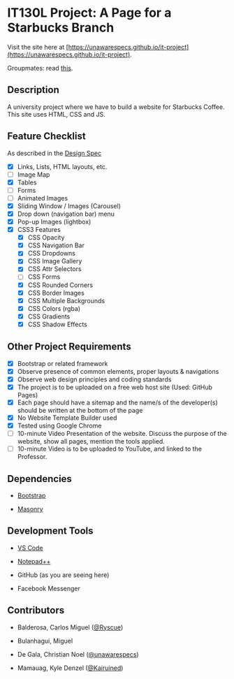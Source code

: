 # IT130L Project: A Page for a Starbucks Branch

Visit the site here at [https://unawarespecs.github.io/it-project](https://unawarespecs.github.io/it-project).

Groupmates: read [this](CONTRIBUTING.md).

## Description

A university project where we have to build a website for Starbucks Coffee. This site uses HTML, CSS and JS.

## Feature Checklist

As described in the [Design Spec](./Instructions.doc)

- [X] Links, Lists, HTML layouts, etc.
- [ ] Image Map
- [X] Tables
- [ ] Forms
- [ ] Animated Images
- [X] Sliding Window / Images (Carousel)
- [X] Drop down (navigation bar) menu
- [X] Pop-up Images (lightbox)
- [X] CSS3 Features
  - [X] CSS Opacity
  - [X] CSS Navigation Bar
  - [X] CSS Dropdowns
  - [X] CSS Image Gallery
  - [X] CSS Attr Selectors
  - [ ] CSS Forms
  - [X] CSS Rounded Corners
  - [X] CSS Border Images
  - [X] CSS Multiple Backgrounds
  - [X] CSS Colors (rgba)
  - [X] CSS Gradients
  - [X] CSS Shadow Effects

## Other Project Requirements

- [x] Bootstrap or related framework
- [x] Observe presence of common elements, proper layouts & navigations
- [x] Observe web design principles and coding standards
- [x] The project is to be uploaded on a free web host site (Used: GitHub Pages)
- [x] Each page should have a sitemap and the name/s of the developer(s) should be written at the bottom of the page
- [x] No Website Template Builder used
- [x] Tested using Google Chrome
- [ ] 10-minute Video Presentation of the website. Discuss the purpose of the website, show all pages, mention the tools applied.
- [ ] 10-minute Video is to be uploaded to YouTube, and linked to the Professor.

## Dependencies

- [Bootstrap](https://getbootstrap.com/)

- [Masonry](https://masonry.desandro.com/)

## Development Tools

- [VS Code](https://code.visualstudio.com/)

- [Notepad++](https://notepad-plus-plus.org)

- GitHub (as you are seeing here)

- Facebook Messenger

## Contributors

- Balderosa, Carlos Miguel ([@Ryscue](https://github.com/ryscue))

- Bulanhagui, Miguel

- De Gala, Christian Noel ([@unawarespecs](https://github.com/unawarespecs))

- Mamauag, Kyle Denzel ([@Kairuined](https://github.com/kairuined))
